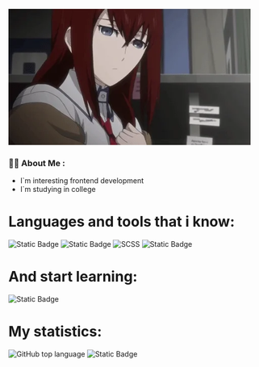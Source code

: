 ![Header](https://github.com/niktos12/niktos12/blob/main/giphy.webp)

### :man_technologist: About Me :

- I`m interesting frontend development
- I`m studying in college
# Languages and tools that i know:

  ![Static Badge](https://img.shields.io/badge/HTML5-E34F26?style=flat-square&logo=HTML5&logoColor=white)
  ![Static Badge](https://img.shields.io/badge/CSS3-1572B6?style=for-the-badge&logo=css3&logoColor=white)
  ![SCSS](https://img.shields.io/badge/_-SCSS-C6538C.svg?style=for-the-badge)
  ![Static Badge](https://shields.io/badge/JavaScript-F7DF1E?logo=JavaScript&logoColor=000&style=flat-square)
# And start learning:
![Static Badge](https://shields.io/badge/react-black?logo=react&style=for-the-badge)

# My statistics:
![GitHub top language](https://img.shields.io/github/languages/top/niktos12/niktos12)
![Static Badge](https://www.codewars.com/users/niktos12/badges/large)

